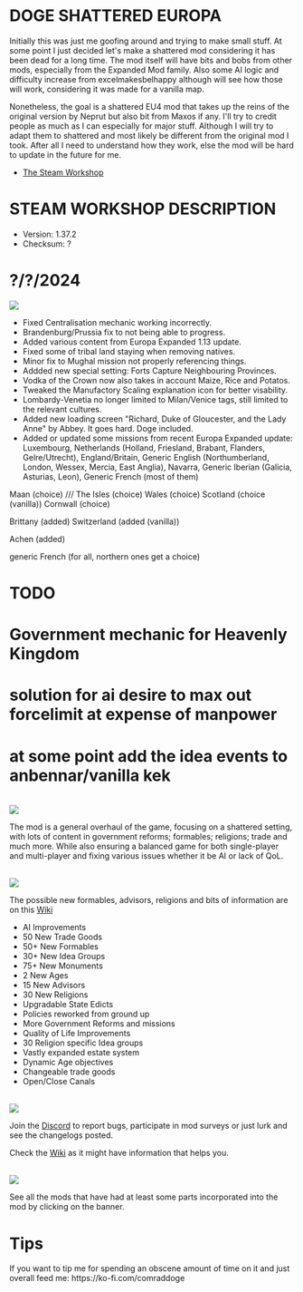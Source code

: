 # DOGE SHATTERED EUROPA
Initially this was just me goofing around and trying to make small stuff. At some point I just decided let's make a shattered
mod considering it has been dead for a long time. The mod itself will have bits and bobs from other mods, especially from the Expanded Mod family.
Also some AI logic and difficulty increase from excelmakesbelhappy although will see how those will work, considering it was made for a vanilla map.

Nonetheless, the goal is a shattered EU4 mod that takes up the reins of the original version by Neprut but also bit from Maxos if any.
I'll try to credit people as much as I can especially for major stuff. Although I will try to adapt them to shattered and most likely be different
from the original mod I took. After all I need to understand how they work, else the mod will be hard to update in the future for me.

- [The Steam Workshop](https://steamcommunity.com/sharedfiles/filedetails/?id=2152606065)

# STEAM WORKSHOP DESCRIPTION

- Version: 1.37.2
- Checksum: ?

<h1>?/?/2024</h1>
<img src=https://i.imgur.com/dAceBAG.png/>


- Fixed Centralisation mechanic working incorrectly.
- Brandenburg/Prussia fix to not being able to progress.
- Added various content from Europa Expanded 1.13 update.
- Fixed some of tribal land staying when removing natives.
- Minor fix to Mughal mission not properly referencing things.
- Addded new special setting: Forts Capture Neighbouring Provinces.
- Vodka of the Crown now also takes in account Maize, Rice and Potatos.
- Tweaked the Manufactory Scaling explanation icon for better visability.
- Lombardy-Venetia no longer limited to Milan/Venice tags, still limited to the relevant cultures.
- Added new loading screen "Richard, Duke of Gloucester, and the Lady Anne" by Abbey. It goes hard. Doge included.
- Added or updated some missions from recent Europa Expanded update: Luxembourg, Netherlands (Holland, Friesland, Brabant, Flanders, Gelre/Utrecht), England/Britain, Generic English (Northumberland, London, Wessex, Mercia, East Anglia), Navarra, Generic Iberian (Galicia, Asturias, Leon), Generic French (most of them)

Maan (choice) /// The Isles (choice)
Wales (choice)
Scotland (choice (vanilla))
Cornwall (choice)

Brittany (added)
Switzerland (added (vanilla))

Achen (added)

generic French (for all, northern ones get a choice)


# TODO

# Government mechanic for Heavenly Kingdom
# solution for ai desire to max out forcelimit at expense of manpower
# at some point add the idea events to anbennar/vanilla kek

<br/>
<img src=https://i.imgur.com/F14PpEA.png/>

The mod is a general overhaul of the game, focusing on a shattered setting, with lots of content in government reforms; formables; religions; trade and much more. While also ensuring a balanced game for both single-player and multi-player and fixing various issues whether it be AI or lack of QoL.

<br/>
<img src=https://i.imgur.com/jIkgNsx.png/>

The possible new formables, advisors, religions and bits of information are on this [Wiki](https://eu4.paradoxwikis.com/Doge_Shattered_Europa)

- AI Improvements
- 50 New Trade Goods
- 50+ New Formables
- 30+ New Idea Groups
- 75+ New Monuments
- 2 New Ages
- 15 New Advisors
- 30 New Religions
- Upgradable State Edicts
- Policies reworked from ground up
- More Government Reforms and missions
- Quality of Life Improvements
- 30 Religion specific Idea groups
- Vastly expanded estate system
- Dynamic Age objectives
- Changeable trade goods
- Open/Close Canals

<br/>

<img src=https://i.imgur.com/rdtTMF7.png/>


Join the [Discord](https://discord.gg/DwNbtWY) to report bugs, participate in mod surveys or just lurk and see the changelogs posted.

Check the [Wiki](https://eu4.paradoxwikis.com/Doge_Shattered_Europa) as it might have information that helps you.

<br/>
<a href="https://steamcommunity.com/workshop/filedetails/discussion/2152606065/3115898713372561841/">
    <img src=https://i.imgur.com/801eNhE.png/>
</a>

See all the mods that have had at least some parts incorporated into the mod by clicking on the banner.

<h1>Tips</h1>
If you want to tip me for spending an obscene amount of time on it and just overall feed me:
https://ko-fi.com/comraddoge

<br/><br/>
